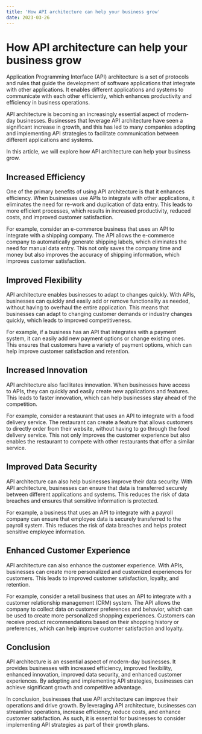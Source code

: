 ```yaml
---
title: 'How API architecture can help your business grow'
date: 2023-03-26
---
```


# How API architecture can help your business grow

Application Programming Interface (API) architecture is a set of protocols and rules that guide the development of software applications that integrate with other applications. It enables different applications and systems to communicate with each other efficiently, which enhances productivity and efficiency in business operations.

API architecture is becoming an increasingly essential aspect of modern-day businesses. Businesses that leverage API architecture have seen a significant increase in growth, and this has led to many companies adopting and implementing API strategies to facilitate communication between different applications and systems.

In this article, we will explore how API architecture can help your business grow.

## Increased Efficiency

One of the primary benefits of using API architecture is that it enhances efficiency. When businesses use APIs to integrate with other applications, it eliminates the need for re-work and duplication of data entry. This leads to more efficient processes, which results in increased productivity, reduced costs, and improved customer satisfaction.

For example, consider an e-commerce business that uses an API to integrate with a shipping company. The API allows the e-commerce company to automatically generate shipping labels, which eliminates the need for manual data entry. This not only saves the company time and money but also improves the accuracy of shipping information, which improves customer satisfaction.

## Improved Flexibility

API architecture enables businesses to adapt to changes quickly. With APIs, businesses can quickly and easily add or remove functionality as needed, without having to overhaul the entire application. This means that businesses can adapt to changing customer demands or industry changes quickly, which leads to improved competitiveness.

For example, if a business has an API that integrates with a payment system, it can easily add new payment options or change existing ones. This ensures that customers have a variety of payment options, which can help improve customer satisfaction and retention.

## Increased Innovation

API architecture also facilitates innovation. When businesses have access to APIs, they can quickly and easily create new applications and features. This leads to faster innovation, which can help businesses stay ahead of the competition.

For example, consider a restaurant that uses an API to integrate with a food delivery service. The restaurant can create a feature that allows customers to directly order from their website, without having to go through the food delivery service. This not only improves the customer experience but also enables the restaurant to compete with other restaurants that offer a similar service.

## Improved Data Security

API architecture can also help businesses improve their data security. With API architecture, businesses can ensure that data is transferred securely between different applications and systems. This reduces the risk of data breaches and ensures that sensitive information is protected.

For example, a business that uses an API to integrate with a payroll company can ensure that employee data is securely transferred to the payroll system. This reduces the risk of data breaches and helps protect sensitive employee information.

## Enhanced Customer Experience

API architecture can also enhance the customer experience. With APIs, businesses can create more personalized and customized experiences for customers. This leads to improved customer satisfaction, loyalty, and retention.

For example, consider a retail business that uses an API to integrate with a customer relationship management (CRM) system. The API allows the company to collect data on customer preferences and behavior, which can be used to create more personalized shopping experiences. Customers can receive product recommendations based on their shopping history or preferences, which can help improve customer satisfaction and loyalty.

## Conclusion

API architecture is an essential aspect of modern-day businesses. It provides businesses with increased efficiency, improved flexibility, enhanced innovation, improved data security, and enhanced customer experiences. By adopting and implementing API strategies, businesses can achieve significant growth and competitive advantage.

In conclusion, businesses that use API architecture can improve their operations and drive growth. By leveraging API architecture, businesses can streamline operations, increase efficiency, reduce costs, and enhance customer satisfaction. As such, it is essential for businesses to consider implementing API strategies as part of their growth plans.
